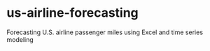 # us-airline-forecasting
Forecasting U.S. airline passenger miles using Excel and time series modeling
